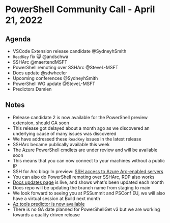 # PowerShell Community Call - April 21, 2022

## Agenda

- VSCode Extension release candidate @SydneyhSmith
- `ReadKey`  fix 😺 @andschwa
- SSHArc @maertendMSFT
- PowerShell remoting over SSHArc @SteveL-MSFT
- Docs update @sdwheeler
- Upcoming conferences @SydneyhSmith
- PowerShell WG update @SteveL-MSFT
- Predictors Damien

## Notes

- Release candidate 2 is now available for the PowerShell preview extension, should GA soon
- This release got delayed about a month ago as we discovered an underlying cause of many issues was discovered
- We have addressed these `ReadKey` issues in the latest release
- SSHArc became publically available this week
- The Azure PowerShell cmdlets are under review and will be available soon
- This means that you can now connect to your machines without a public IP
- SSH for Arc blog: In preview: [SSH access to Azure Arc-enabled servers](https://techcommunity.microsoft.com/t5/azure-arc-blog/in-preview-ssh-access-to-azure-arc-enabled-servers/ba-p/3288597)
- You can also do PowerShell remoting over SSHArc, RDP also works
- [Docs updates page](https://docs.microsoft.com/powershell/scripting/community/2022-updates) is live, and shows what's been updated each month
- Docs repo will be updating the branch name from staging to main
- We look forward to seeing you at PSSummit and PSConf EU, we will also have a virtual session at Build next month
- [Az tools predictor is now available](https://docs.microsoft.com/powershell/azure/az-predictor)
- There is no GA date planned for PowerShellGet v3 but we are working towards a quality driven release
